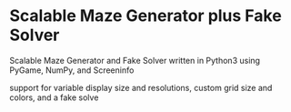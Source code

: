 # Scalable Maze Generator plus Fake Solver
Scalable Maze Generator and Fake Solver written in Python3 using PyGame, NumPy, and Screeninfo

support for variable display size and resolutions, custom grid size and colors, and a fake solve

